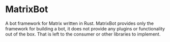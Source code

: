 # MatrixBot

A bot framework for Matrix written in Rust. MatrixBot provides only the framework for building a
bot, it does not provide any plugins or functionality out of the box. That is left to the consumer
or other libraries to implement.

